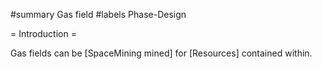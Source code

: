 #summary Gas field
#labels Phase-Design

= Introduction =

Gas fields can be [SpaceMining mined] for [Resources] contained within.